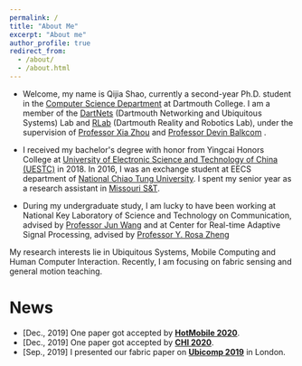 ```yaml
---
permalink: /
title: "About Me"
excerpt: "About me"
author_profile: true
redirect_from: 
  - /about/
  - /about.html
---
```

* Welcome, my name is Qijia Shao,  currently a second-year Ph.D. student in the [Computer Science Department](https://web.cs.dartmouth.edu/) at Dartmouth College. I am a member of the [DartNets](http://dartnets.cs.dartmouth.edu/) (Dartmouth Networking and Ubiquitous Systems) Lab and [RLab](https://rlab.cs.dartmouth.edu/home/) (Dartmouth Reality and Robotics Lab), under the supervision of [Professor Xia Zhou](https://home.cs.dartmouth.edu/~xia/) and [Professor Devin Balkcom](https://rlab.cs.dartmouth.edu/devin/) .

* I received my bachelor's degree with honor from Yingcai Honors College at [University of Electronic Science and Technology of China (UESTC)](https://en.uestc.edu.cn/) in 2018. In 2016, I was an exchange student at EECS department of [National Chiao Tung University](https://www.nctu.edu.tw/en).  I spent my senior year as a research assistant in [Missouri S&T](https://www.mst.edu/).

* During my undergraduate study, I am lucky to have been working at National Key Laboratory of Science and Technology on Communication, advised by [Professor Jun Wang](https://scholar.google.com.hk/citations?user=bOK-froAAAAJ&hl=zh-CN) and at Center for Real-time Adaptive Signal Processing, advised by [Professor Y. Rosa Zheng](https://www.lehigh.edu/~yrz218/)
                                                                                                                                                                                                                    
My research interests lie in  Ubiquitous Systems, Mobile Computing and Human Computer Interaction. Recently, I am focusing on fabric sensing and general motion teaching.


News
======
* [Dec., 2019] One paper got accepted by **[HotMobile 2020](http://www.hotmobile.org/2020/)**.
* [Dec., 2019] One paper got accepted by **[CHI 2020](https://chi2020.acm.org/)**.
* [Sep., 2019] I presented our fabric paper on **[Ubicomp 2019](http://ubicomp.org/ubicomp2019/)** in London.

